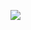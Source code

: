 <a href="https://www.notion.so/HS-299ec369a06180d3906cd94453b7f9f2" target="_blank"><img src="https://img.shields.io/badge/Notion-25932?style=social&logo=Notion&logoColor=00000"/></a>
